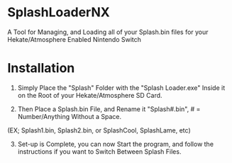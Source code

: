 # SplashLoaderNX

A Tool for Managing, and Loading all of your Splash.bin files for your Hekate/Atmosphere Enabled Nintendo Switch 



# Installation

1) Simply Place the "Splash" Folder with the "Splash Loader.exe" Inside it on the Root of your Hekate/Atmosphere SD Card.

2) Then Place a Splash.bin File, and Rename it "Splash#.bin", # = Number/Anything Without a Space.

(EX; Splash1.bin, Splash2.bin, or SplashCool, SplashLame, etc)

3) Set-up is Complete, you can now Start the program, and follow the instructions if you want to Switch Between Splash Files.     

